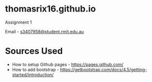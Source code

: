 # thomasrix16.github.io
Assignment 1

Email - s3407958@student.rmit.edu.au



# Sources Used
* How to setup Github pages - https://pages.github.com/
* How to add bootstrap - https://getbootstrap.com/docs/4.5/getting-started/introduction/ 
